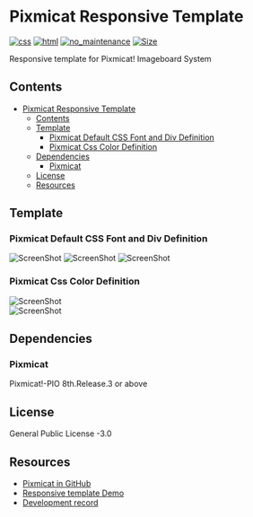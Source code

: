 # Pixmicat Responsive Template
[![css](https://github.takahashi65.info/lib_badge/css-3.0.svg)](https://www.w3.org/Style/CSS/)
[![html](https://github.takahashi65.info/lib_badge/html-5.0.svg)](https://html.spec.whatwg.org/)
[![no_maintenance](https://github.takahashi65.info/lib_badge/no_maintenance.svg)](https://github.com/potch/unmaintained.tech)
[![Size](https://github-size-badge.herokuapp.com/Suzhou65/Pixmicat-Responsive-TPL.svg)](https://github.com/axetroy/github-size-badge)  

Responsive template for Pixmicat! Imageboard System

## Contents
- [Pixmicat Responsive Template](#pixmicat-responsive-template)
  * [Contents](#contents)
  * [Template](#template)
    + [Pixmicat Default CSS Font and Div Definition](#pixmicat-default-css-font-and-div-definition)
    + [Pixmicat Css Color Definition](#pixmicat-css-color-definition)
  * [Dependencies](#dependencies)
    + [Pixmicat](#pixmicat)
  * [License](#license)
  * [Resources](#resources)

## Template
### Pixmicat Default CSS Font and Div Definition
![ScreenShot](https://github.takahashi65.info/lib_img/github_Pixmicat_Top.webp)
![ScreenShot](https://github.takahashi65.info/lib_img/github_Pixmicat_Main.webp)
![ScreenShot](https://github.takahashi65.info/lib_img/github_Pixmicat_Bottom.webp)

### Pixmicat Css Color Definition
![ScreenShot](https://github.takahashi65.info/lib_img/github_Color_Design.webp)  
![ScreenShot](https://github.takahashi65.info/lib_img/github_Pixmicat_Color_Change.webp)  

## Dependencies
### Pixmicat
Pixmicat!-PIO 8th.Release.3 or above

## License
General Public License -3.0

## Resources
- [Pixmicat in GitHub](https://github.com/scribetw/pixmicat/)
- [Responsive template Demo](https://jormungandr.info/testing/)
- [Development record](https://blog.takahashi65.info/2014/12/pixmicat.html)
